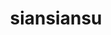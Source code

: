 ---
title: siansiansu
github: https://github.com/siansiansu
mode: dark
transition: 3s
archetype:
- Minimalistic
---